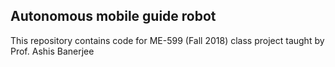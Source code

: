 ## Autonomous mobile guide robot

This repository contains code for ME-599 (Fall 2018) class project taught by Prof. Ashis Banerjee